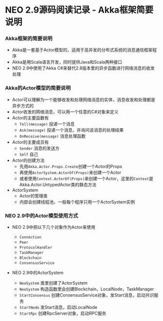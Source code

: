# NEO 2.9源码阅读记录 - Akka框架简要说明
### Akka框架的简要说明
* Akka是一套基于Actor模型的，适用于高并发的分布式系统的消息通信框架程序
* Akka是用Scala语言开发，同时提供Java和Scala两种接口
* NEO 2.9中使用了Akka C#来替代2.8版本里的异步函数进行网络消息的收发处理

### Akka的Actor模型的简要说明
* Actor可以理解为一个能够收发和处理网络消息的实体，消息收发和处理都是异步方式的
* Actor收发的网络消息，可以用一个任意的C#对象来定义
* Actor的主要函数有
  * `Tell(message)` 投递一个消息
  * `Ask(message)` 投递一个消息，并询问该消息的处理结果
  * `OnReceive(message)` 消息处理函数
* Actor的主要成员有
  * `Sender` 消息的发送方
  * `Self` 自己
* Actor的创建方法
  * 先用`Akka.Actor.Props.Create`创建一个Actor的Props
  * 再使用`ActorSystem.ActorOf(Props)`来创建一个Actor
  * 或者使用`Context.ActorOf(Props)`来创建一个Actor，这里的`Context`是Akka.Actor.UntypedActor类的静态方法
* ActorSystem
  * Actor的管理类
  * 内部会创建线程池，一般每个程序只用一个ActorSystem实例

### NEO 2.9中的Actor模型使用方式
* NEO 2.9中把以下几个对象作为Actor来使用
  * `Connection`
  * `Peer`
  * `ProtocolHandler`
  * `TaskManager`
  * `Blockchain`
  * `ConsensusService`

* NEO 2.9中的ActorSystem
  * `NeoSystem` 类里创建了ActorSystem
  * `NeoSystem` 构造函数里会创建Blockchain，LocalNode，TaskManager
  * `StartConsensus` 创建ConsensusService对象，发Start消息，启动共识服务
  * `StartNode` 发Start消息，启动LocalNode
  * `StartRpc` 创建RpcServer对象，启动RPC服务
